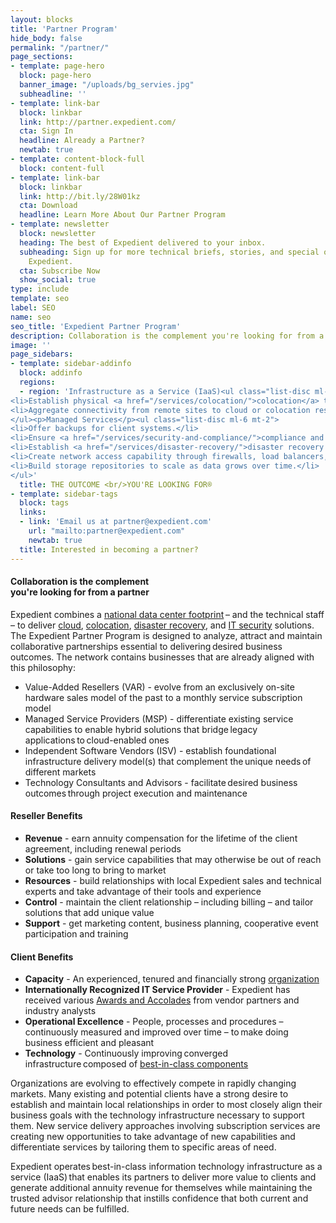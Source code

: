 ```yaml
---
layout: blocks
title: 'Partner Program'
hide_body: false
permalink: "/partner/"
page_sections:
- template: page-hero
  block: page-hero
  banner_image: "/uploads/bg_servies.jpg"
  subheadline: ''
- template: link-bar
  block: linkbar
  link: http://partner.expedient.com/
  cta: Sign In
  headline: Already a Partner? 
  newtab: true
- template: content-block-full
  block: content-full
- template: link-bar
  block: linkbar
  link: http://bit.ly/28W01kz
  cta: Download
  headline: Learn More About Our Partner Program
- template: newsletter
  block: newsletter
  heading: The best of Expedient delivered to your inbox.
  subheading: Sign up for more technical briefs, stories, and special offers from
    Expedient.
  cta: Subscribe Now
  show_social: true
type: include
template: seo
label: SEO
name: seo
seo_title: 'Expedient Partner Program'
description: Collaboration is the complement you're looking for from a partner
image: ''
page_sidebars:
- template: sidebar-addinfo
  block: addinfo
  regions:
  - region: 'Infrastructure as a Service (IaaS)<ul class="list-disc ml-6 mt-2">
<li>Establish physical <a href="/services/colocation/">colocation</a> to install hardware pursuant to an existing architecture.</li>
<li>Aggregate connectivity from remote sites to cloud or colocation resources.</li>
</ul><p>Managed Services</p><ul class="list-disc ml-6 mt-2">
<li>Offer backups for client systems.</li>
<li>Ensure <a href="/services/security-and-compliance/">compliance and security</a> requirements are met.</li>
<li>Establish <a href="/services/disaster-recovery/">disaster recovery as a service (DRaaS)</a> for mission critical systems.</li>
<li>Create network access capability through firewalls, load balancers, VPNs and more.</li>
<li>Build storage repositories to scale as data grows over time.</li>
</ul>'
  title: THE OUTCOME <br/>YOU'RE LOOKING FOR®
- template: sidebar-tags
  block: tags
  links:
  - link: 'Email us at partner@expedient.com'
    url: "mailto:partner@expedient.com"
    newtab: true
  title: Interested in becoming a partner? 
---
```

#### Collaboration is the complement <br/> you're looking for from a partner

Expedient combines a <a href="/about/media/expedient-enhances-national-service-offerings-with-recent-western-expansion/">national data center footprint</a> – and the technical staff – to deliver <a href="/services/cloud/">cloud</a>, <a href="/services/colocation/">colocation</a>, <a href="/services/disaster-recovery/">disaster recovery</a>, and <a href="/services/security-and-compliance/">IT security</a> solutions. The Expedient Partner Program is designed to analyze, attract and maintain collaborative partnerships essential to delivering desired business outcomes. The network contains businesses that are already aligned with this philosophy: 

* Value-Added Resellers (VAR) - evolve from an exclusively on-site hardware sales model of the past to a monthly service subscription model 
* Managed Service Providers (MSP) - differentiate existing service capabilities to enable hybrid solutions that bridge legacy applications to cloud-enabled ones 
* Independent Software Vendors (ISV) -  establish foundational infrastructure delivery model(s) that complement the unique needs of different markets 
* Technology Consultants and Advisors - facilitate desired business outcomes through project execution and maintenance

#### Reseller Benefits

* **Revenue** - earn annuity compensation for the lifetime of the client agreement, including renewal periods 
* **Solutions** - gain service capabilities that may otherwise be out of reach or take too long to bring to market
* **Resources** - build relationships with local Expedient sales and technical experts and take advantage of their tools and experience
* **Control** - maintain the client relationship – including billing – and tailor solutions that add unique value
* **Support** - get marketing content, business planning, cooperative event participation and training

#### Client Benefits

* **Capacity** - An experienced, tenured and financially strong <a href="/about/media/expedient-secures-new-investment-sponsor-amp-capital-to-fund-continued-growth-and-expansion-of-its-data-center-and-enterprise-cloud-platforms/">organization</a>
* **Internationally Recognized IT Service Provider** - Expedient has received various <a href="/why-expedient/awards-and-accolades/">Awards and Accolades</a> from vendor partners and industry analysts 
* **Operational Excellence** - People, processes and procedures – continuously measured and improved over time – to make doing business efficient and pleasant 
* **Technology** - Continuously improving converged infrastructure composed of <a href="/why-expedient/technology-partners/">best-in-class components</a> 

Organizations are evolving to effectively compete in rapidly changing markets. Many existing and potential clients have a strong desire to establish and maintain local relationships in order to most closely align their business goals with the technology infrastructure necessary to support them. New service delivery approaches involving subscription services are creating new opportunities to take advantage of new capabilities and differentiate services by tailoring them to specific areas of need. 

Expedient operates best-in-class information technology infrastructure as a service (IaaS) that enables its partners to deliver more value to clients and generate additional annuity revenue for themselves while maintaining the trusted advisor relationship that instills confidence that both current and future needs can be fulfilled. 

